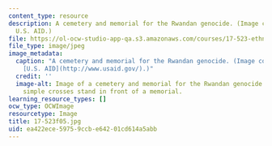 ```yaml
---
content_type: resource
description: A cemetery and memorial for the Rwandan genocide. (Image courtesy of
  U.S. AID.)
file: https://ol-ocw-studio-app-qa.s3.amazonaws.com/courses/17-523-ethnicity-and-race-in-world-politics-fall-2005/ea422ece59759ccbe64201cd614a5abb_17-523f05.jpg
file_type: image/jpeg
image_metadata:
  caption: "A cemetery and memorial for the Rwandan genocide. (Image courtesy of\_\
    [U.S. AID](http://www.usaid.gov/).)"
  credit: ''
  image-alt: Image of a cemetery and memorial for the Rwandan genocide.  A myriad
    simple crosses stand in front of a memorial.
learning_resource_types: []
ocw_type: OCWImage
resourcetype: Image
title: 17-523f05.jpg
uid: ea422ece-5975-9ccb-e642-01cd614a5abb
---
```

